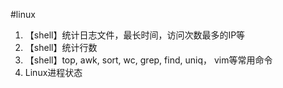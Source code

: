 #linux
1. 【shell】统计日志文件，最长时间，访问次数最多的IP等
2. 【shell】统计行数
3. 【shell】top, awk, sort, wc, grep, find, uniq， vim等常用命令
4. Linux进程状态